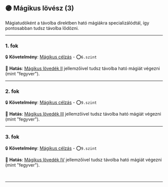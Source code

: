 ## 🟣 Mágikus lövész (3)

Mágiatudóként a távolba direktben ható mágiákra specializálódtál, így pontosabban tudsz távolba lődözni.

---
### 1. fok

🔒 **Követelmény**: [Mágikus célzás](../kepzettsegek.primer.harci/harcmodor.md) - ⭕`6.szint`

🌟 **Hatás**: [Mágikus lövedék II](../068_08_lofegyverek.md#m%C3%A1gikus-l%C3%B6ved%C3%A9kek) jellemzőivel tudsz távolba ható mágiát végezni (mint "fegyver").

---
### 2. fok

🔒 **Követelmény**: [Mágikus célzás](../kepzettsegek.primer.harci/harcmodor.md) - ⭕`9.szint` 

🌟 **Hatás**: [Mágikus lövedék III](../068_08_lofegyverek.md#m%C3%A1gikus-l%C3%B6ved%C3%A9kek) jellemzőivel tudsz távolba ható mágiát végezni (mint "fegyver").

---
### 3. fok

🔒 **Követelmény**: [Mágikus célzás](../kepzettsegek.primer.harci/harcmodor.md) - ⭕`9.szint` 

🌟 **Hatás**: [Mágikus lövedék IV](../068_08_lofegyverek.md#m%C3%A1gikus-l%C3%B6ved%C3%A9kek) jellemzőivel tudsz távolba ható mágiát végezni (mint "fegyver").

<br />

---
